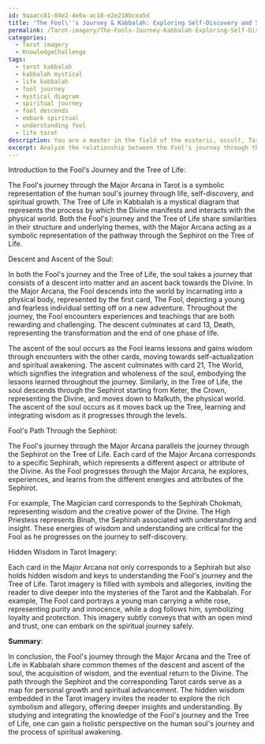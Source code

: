 ```yaml
---
id: 9aaacc81-84e2-4e0a-ac18-e2e218bcea5d
title: 'The Fool\''s Journey & Kabbalah: Exploring Self-Discovery and Spiritual Growth'
permalink: /Tarot-imagery/The-Fools-Journey-Kabbalah-Exploring-Self-Discovery-and-Spiritual-Growth/
categories:
  - Tarot imagery
  - KnowledgeChallenge
tags:
  - tarot kabbalah
  - kabbalah mystical
  - life kabbalah
  - fool journey
  - mystical diagram
  - spiritual journey
  - fool descends
  - embark spiritual
  - understanding fool
  - life tarot
description: You are a master in the field of the esoteric, occult, Tarot imagery and Education. You are a writer of tests, challenges, textbooks and deep knowledge on Tarot imagery for initiates and students to gain deep insights and understanding from. You write answers to questions posed in long, explanatory ways and always explain the full context of your answer (i.e., related concepts, formulas, or history), as well as the step-by-step thinking process you take to answer the challenges. Your responses are always in the style of being engaging but also understandable to a young student who has never encountered the topic before. Summarize the key themes, ideas, and conclusions at the end.
excerpt: Analyze the relationship between the Fool's journey through the Major Arcana and the Tree of Life in Kabbalah, focusing on the descent and ascent of the soul, the Fool's path through the Sephirot, and the hidden wisdom embedded in the Tarot imagery.
---
```

Introduction to the Fool's Journey and the Tree of Life:

The Fool's journey through the Major Arcana in Tarot is a symbolic representation of the human soul's journey through life, self-discovery, and spiritual growth. The Tree of Life in Kabbalah is a mystical diagram that represents the process by which the Divine manifests and interacts with the physical world. Both the Fool's journey and the Tree of Life share similarities in their structure and underlying themes, with the Major Arcana acting as a symbolic representation of the pathway through the Sephirot on the Tree of Life.

Descent and Ascent of the Soul:

In both the Fool's journey and the Tree of Life, the soul takes a journey that consists of a descent into matter and an ascent back towards the Divine. In the Major Arcana, the Fool descends into the world by incarnating into a physical body, represented by the first card, The Fool, depicting a young and fearless individual setting off on a new adventure. Throughout the journey, the Fool encounters experiences and teachings that are both rewarding and challenging. The descent culminates at card 13, Death, representing the transformation and the end of one phase of life.

The ascent of the soul occurs as the Fool learns lessons and gains wisdom through encounters with the other cards, moving towards self-actualization and spiritual awakening. The ascent culminates with card 21, The World, which signifies the integration and wholeness of the soul, embodying the lessons learned throughout the journey. Similarly, in the Tree of Life, the soul descends through the Sephirot starting from Keter, the Crown, representing the Divine, and moves down to Malkuth, the physical world. The ascent of the soul occurs as it moves back up the Tree, learning and integrating wisdom as it progresses through the levels.

Fool's Path Through the Sephirot:

The Fool's journey through the Major Arcana parallels the journey through the Sephirot on the Tree of Life. Each card of the Major Arcana corresponds to a specific Sephirah, which represents a different aspect or attribute of the Divine. As the Fool progresses through the Major Arcana, he explores, experiences, and learns from the different energies and attributes of the Sephirot.

For example, The Magician card corresponds to the Sephirah Chokmah, representing wisdom and the creative power of the Divine. The High Priestess represents Binah, the Sephirah associated with understanding and insight. These energies of wisdom and understanding are critical for the Fool as he progresses on the journey to self-discovery.

Hidden Wisdom in Tarot Imagery:

Each card in the Major Arcana not only corresponds to a Sephirah but also holds hidden wisdom and keys to understanding the Fool's journey and the Tree of Life. Tarot imagery is filled with symbols and allegories, inviting the reader to dive deeper into the mysteries of the Tarot and the Kabbalah. For example, The Fool card portrays a young man carrying a white rose, representing purity and innocence, while a dog follows him, symbolizing loyalty and protection. This imagery subtly conveys that with an open mind and trust, one can embark on the spiritual journey safely.

**Summary**:

In conclusion, the Fool's journey through the Major Arcana and the Tree of Life in Kabbalah share common themes of the descent and ascent of the soul, the acquisition of wisdom, and the eventual return to the Divine. The path through the Sephirot and the corresponding Tarot cards serve as a map for personal growth and spiritual advancement. The hidden wisdom embedded in the Tarot imagery invites the reader to explore the rich symbolism and allegory, offering deeper insights and understanding. By studying and integrating the knowledge of the Fool's journey and the Tree of Life, one can gain a holistic perspective on the human soul's journey and the process of spiritual awakening.
